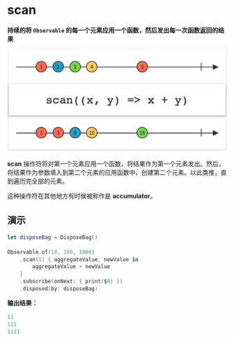 # scan

**持续的将 `Observable` 的每一个元素应用一个函数，然后发出每一次函数返回的结果**

![](../.gitbook/assets/scan.png)

**scan** 操作符将对第一个元素应用一个函数，将结果作为第一个元素发出。然后，将结果作为参数填入到第二个元素的应用函数中，创建第二个元素。以此类推，直到遍历完全部的元素。

这种操作符在其他地方有时候被称作是 **accumulator**。

## 演示

```swift
let disposeBag = DisposeBag()

Observable.of(10, 100, 1000)
    .scan(1) { aggregateValue, newValue in
        aggregateValue + newValue
    }
    .subscribe(onNext: { print($0) })
    .disposed(by: disposeBag)
```

**输出结果：**

```swift
11
111
1111
```

